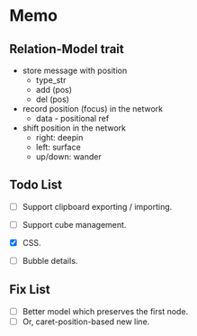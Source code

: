 # Memo

## Relation-Model trait
- store message with position
  - type_str
  - add (pos)
  - del (pos)
- record position (focus) in the network
  - data - positional ref
- shift position in the network
  - right: deepin
  - left: surface
  - up/down: wander

## Todo List
- [ ] Support clipboard exporting / importing.
- [ ] Support cube management.
- [x] CSS.
- [ ] Bubble details.


## Fix List
- [ ] Better model which preserves the first node.
- [ ] Or, caret-position-based new line.
